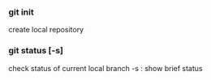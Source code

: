 ### git init
  create local repository
### git status [-s]
  check status of current local branch
  -s : show brief status
